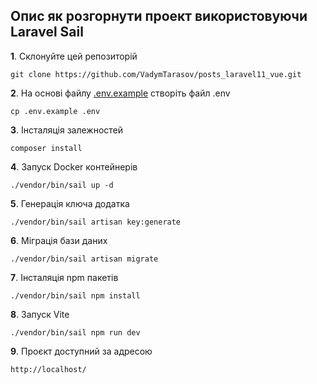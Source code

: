 
Опис як розгорнути проект використовуючи Laravel Sail
-

**1**. Склонуйте цей репозиторій
```angular2html
git clone https://github.com/VadymTarasov/posts_laravel11_vue.git
```

**2**. На основі файлу [.env.example](project%2F.env.example) створіть файл .env
```shell script
cp .env.example .env
````

**3**. Інсталяція залежностей

```shell script
composer install
````

**4**. Запуск Docker контейнерів

```shell script
./vendor/bin/sail up -d
```

**5**. Генерація ключа додатка

```shell script
./vendor/bin/sail artisan key:generate
```

**6**. Міграція бази даних

```shell script
./vendor/bin/sail artisan migrate
```
**7**. Інсталяція npm пакетів

```shell script
./vendor/bin/sail npm install

```
**8**. Запуск Vite

```shell script
./vendor/bin/sail npm run dev
```

**9**. Проєкт доступний за адресою  
```angular2html
http://localhost/
```


